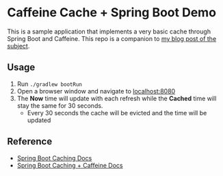 # Caffeine Cache + Spring Boot Demo

This is a sample application that implements a very basic cache through Spring Boot and Caffeine. This repo is a companion to [my blog post of the subject](http://www.stevegood.rocks/post/2016/11/15/implementing-caffeine-cache-with-spring-boot/).

## Usage
1. Run ```./gradlew bootRun```
2. Open a browser window and navigate to [localhost:8080](http://localhost:8080)
3. The **Now** time will update with each refresh while the **Cached** time will stay the same for 30 seconds.
    - Every 30 seconds the cache will be evicted and the time will be updated 

## Reference

- [Spring Boot Caching Docs](http://docs.spring.io/spring-boot/docs/current/reference/html/boot-features-caching.html)
- [Spring Boot Caching + Caffeine Docs](http://docs.spring.io/spring-boot/docs/current/reference/html/boot-features-caching.html#boot-features-caching-provider-caffeine)
